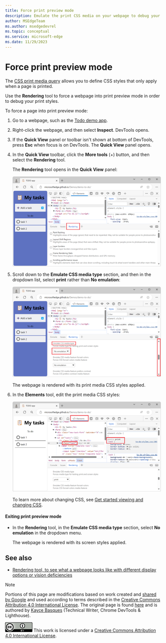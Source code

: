 ```yaml
---
title: Force print preview mode
description: Emulate the print CSS media on your webpage to debug your print styles
author: MSEdgeTeam
ms.author: msedgedevrel
ms.topic: conceptual
ms.service: microsoft-edge
ms.date: 11/29/2023
---
```

<!-- Copyright Kayce Basques

   Licensed under the Apache License, Version 2.0 (the "License");
   you may not use this file except in compliance with the License.
   You may obtain a copy of the License at

       https://www.apache.org/licenses/LICENSE-2.0

   Unless required by applicable law or agreed to in writing, software
   distributed under the License is distributed on an "AS IS" BASIS,
   WITHOUT WARRANTIES OR CONDITIONS OF ANY KIND, either express or implied.
   See the License for the specific language governing permissions and
   limitations under the License.  -->
# Force print preview mode

The [CSS print media query](https://developer.mozilla.org/docs/Web/CSS/Media_Queries/Using_media_queries) allows you to define CSS styles that only apply when a page is printed.

Use the **Rendering** tool to force a webpage into print preview mode in order to debug your print styles.


To force a page into print preview mode:

1. Go to a webpage, such as the [Todo demo app](https://microsoftedge.github.io/Demos/demo-to-do/).

1. Right-click the webpage, and then select **Inspect**.  DevTools opens.

1. If the **Quick View** panel or toolbar isn't shown at bottom of DevTools, press **Esc** when focus is on DevTools.  The **Quick View** panel opens.

1. In the **Quick View** toolbar, click the **More tools** (+) button, and then select the **Rendering** tool.

   <!-- the Command Menu way:
   1. In DevTools, open the **Command Menu**. To open the **Command Menu**, press **Ctrl+Shift+P** (Windows, Linux) or **Command+Shift+P** (macOS).
   1. Start typing **rendering**, select **Show Rendering**, and then press **Enter**. -->
    
   The **Rendering** tool opens in the **Quick View** panel:
   
   ![The Rendering tool, in the Quick View panel](./print-preview-images/rendering-tool.png)

1. Scroll down to the **Emulate CSS media type** section, and then in the dropdown list, select **print** rather than **No emulation**:

   ![The Emulate CSS media type section in the Rendering tool](./print-preview-images/print-preview-css-media-type.png)

   The webpage is rendered with its print media CSS styles applied.

1. In the **Elements** tool, edit the print media CSS styles:

   ![The Elements tool, inspecting an element in the page that's rendered with its print styles](./print-preview-images/change-print-styles.png)

   To learn more about changing CSS, see [Get started viewing and changing CSS](index.md).


<!-- ------------------------------ -->
#### Exiting print preview mode

*  In the **Rendering** tool, in the **Emulate CSS media type** section, select **No emulation** in the dropdown menu.

   The webpage is rendered with its screen styles applied.


<!-- ====================================================================== -->
## See also

* [Rendering tool, to see what a webpage looks like with different display options or vision deficiencies](../rendering-tools/rendering-tool.md)


<!-- ====================================================================== -->
> [!NOTE]
> Portions of this page are modifications based on work created and [shared by Google](https://developers.google.com/terms/site-policies) and used according to terms described in the [Creative Commons Attribution 4.0 International License](https://creativecommons.org/licenses/by/4.0).
> The original page is found [here](https://developer.chrome.com/docs/devtools/rendering/emulate-css/) and is authored by [Kayce Basques](https://developers.google.com/web/resources/contributors#kayce-basques) (Technical Writer, Chrome DevTools \& Lighthouse).

[![Creative Commons License](../../media/cc-logo/88x31.png)](https://creativecommons.org/licenses/by/4.0)
This work is licensed under a [Creative Commons Attribution 4.0 International License](https://creativecommons.org/licenses/by/4.0).
